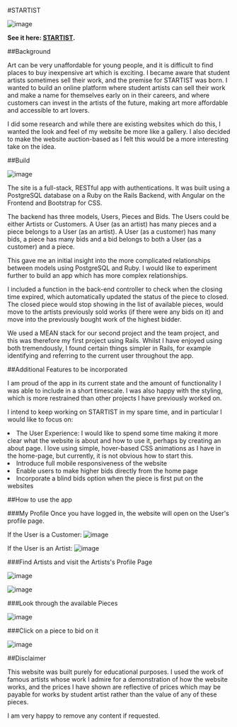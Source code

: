 #STARTIST

![image](http://i.imgur.com/3LGiGHc.png?1) 

**See it here: [STARTIST](https://wdi-raginidua-project3.herokuapp.com/).**

##Background

Art can be very unaffordable for young people, and it is difficult to find places to buy inexpensive art which is exciting. I became aware that student artists sometimes sell their work, and the premise for STARTIST was born. I wanted to build an online platform where student artists can sell their work and make a name for themselves early on in their careers, and where customers can invest in the artists of the future, making art more affordable and accessible to art lovers. 

I did some research and while there are existing websites which do this, I wanted the look and feel of my website be more like a gallery.  I also decided to make the website auction-based as I felt this would be a more interesting take on the idea. 

##Build

![image](http://i.imgur.com/o3WF4tB.png?1) 

The site is a full-stack, RESTful app with authentications.  It was built using a PostgreSQL database on a Ruby on the Rails Backend, with Angular on the Frontend and Bootstrap for CSS. 

The backend has three models, Users, Pieces and Bids. The Users could be either Artists or Customers.  A User (as an artist) has many pieces and a piece belongs to a User (as an artist).  A User (as a customer) has many bids, a piece has many bids and a bid belongs to both a User (as a customer) and a piece. 

This gave me an initial insight into the more complicated relationships between models using PostgreSQL and Ruby.  I would like to experiment further to build an app which has more complex relationships.  

I included a function in the back-end controller to check when the closing time expired, which automatically updated the status of the piece to closed.  The closed piece would stop showing in the list of available pieces, would move to the artists previously sold works (if there were any bids on it) and move into the previously bought work of the highest bidder. 

We used a MEAN stack for our second project and the team project, and this was therefore my first project using Rails. Whilst I have enjoyed using both tremendously, I found certain things simpler in Rails, for example identifying and referring to the current user throughout the app.

##Additional Features to be incorporated

I am proud of the app in its current state and the amount of functionality I was able to include in a short timescale. I was also happy with the styling, which is more restrained than other projects I have previously worked on.

I intend to keep working on STARTIST in my spare time, and in particular I would like to focus on:
<li>The User Experience: I would like to spend some time making it more clear what the website is about and how to use it, perhaps by creating an about page. I love using simple, hover-based CSS animations as I have in the home-page, but currently, it is not obvious how to start this.  </li>
<li>Introduce full mobile responsiveness of the website</li>
<li>Enable users to make higher bids directly from the home page</li>
<li>Incorporate a blind bids option when the piece is first put on the websites</li>

##How to use the app

###My Profile
Once you have logged in, the website will open on the User's profile page.

If the User is a Customer:
![image](http://i.imgur.com/lrjTp08.png)

If the User is an Artist:
![image](http://i.imgur.com/AEbiTOr.png?1)

###Find Artists and visit the Artists's Profile Page

![image](http://i.imgur.com/MUdlKzt.png?1)

![image](http://i.imgur.com/lgkY8Zf.png?1)

###Look through the available Pieces

![image](http://i.imgur.com/Bp9Hjnh.png?1)

###Click on a piece to bid on it

![image](http://i.imgur.com/HJEkATl.png?1)


##Disclaimer

This website was built purely for educational purposes.  I used the work of famous artists whose work I admire for a demonstration of how the website works, and the prices I have shown are reflective of prices which may be payable for works by student artist rather than the value of any of these pieces. 

I am very happy to remove any content if requested.